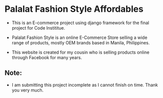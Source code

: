 # Palalat Fashion Style Affordables
 * This is an E-commerce project using django framework for the final project for Code Instititue.

 * Palalat Fashion Style is an online E-Commerce Store selling a wide range of products, mostly OEM brands based in Manila, Philippines.
 * This website is created for my cousin who is selling products online through Facebook for many years.

## Note:
 * I am submitting this project incomplete as I cannot finish on time. Thank you very much. 